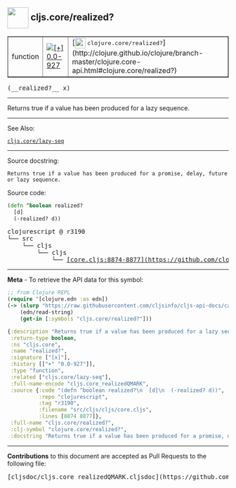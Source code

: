 ## <img width="48px" valign="middle" src="http://i.imgur.com/Hi20huC.png"> cljs.core/realized?

 <table border="1">
<tr>

<td>function</td>
<td><a href="https://github.com/cljsinfo/cljs-api-docs/tree/0.0-927"><img valign="middle" alt="[+] 0.0-927" src="https://img.shields.io/badge/+-0.0--927-lightgrey.svg"></a> </td>
<td>
[<img height="24px" valign="middle" src="http://i.imgur.com/1GjPKvB.png"> <samp>clojure.core/realized?</samp>](http://clojure.github.io/clojure/branch-master/clojure.core-api.html#clojure.core/realized?)
</td>
</tr>
</table>

 <samp>
(__realized?__ x)<br>
</samp>

---

Returns true if a value has been produced for a lazy sequence.

---


See Also:

[`cljs.core/lazy-seq`](cljs.core_lazy-seq.md)<br>

---

Source docstring:

```
Returns true if a value has been produced for a promise, delay, future or lazy sequence.
```

Source code:

```clj
(defn ^boolean realized?
  [d]
  (-realized? d))
```

 <pre>
clojurescript @ r3190
└── src
    └── cljs
        └── cljs
            └── <ins>[core.cljs:8874-8877](https://github.com/clojure/clojurescript/blob/r3190/src/cljs/cljs/core.cljs#L8874-L8877)</ins>
</pre>


---

__Meta__ - To retrieve the API data for this symbol:

```clj
;; from Clojure REPL
(require '[clojure.edn :as edn])
(-> (slurp "https://raw.githubusercontent.com/cljsinfo/cljs-api-docs/catalog/cljs-api.edn")
    (edn/read-string)
    (get-in [:symbols "cljs.core/realized?"]))
```

```clj
{:description "Returns true if a value has been produced for a lazy sequence.",
 :return-type boolean,
 :ns "cljs.core",
 :name "realized?",
 :signature ["[x]"],
 :history [["+" "0.0-927"]],
 :type "function",
 :related ["cljs.core/lazy-seq"],
 :full-name-encode "cljs.core_realizedQMARK",
 :source {:code "(defn ^boolean realized?\n  [d]\n  (-realized? d))",
          :repo "clojurescript",
          :tag "r3190",
          :filename "src/cljs/cljs/core.cljs",
          :lines [8874 8877]},
 :full-name "cljs.core/realized?",
 :clj-symbol "clojure.core/realized?",
 :docstring "Returns true if a value has been produced for a promise, delay, future or lazy sequence."}

```

---

__Contributions__ to this document are accepted as Pull Requests to the following file:

 <pre>
[cljsdoc/cljs.core_realizedQMARK.cljsdoc](https://github.com/cljsinfo/cljs-api-docs/blob/master/cljsdoc/cljs.core_realizedQMARK.cljsdoc)
</pre>


